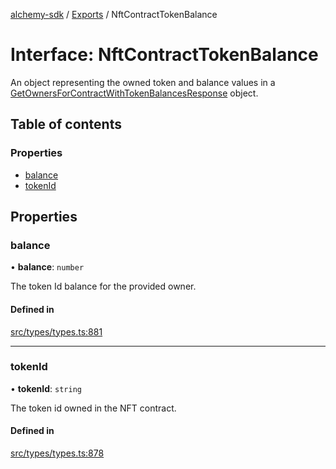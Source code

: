 [alchemy-sdk](../README.md) / [Exports](../modules.md) / NftContractTokenBalance

# Interface: NftContractTokenBalance

An object representing the owned token and balance values in a
[GetOwnersForContractWithTokenBalancesResponse](GetOwnersForContractWithTokenBalancesResponse.md) object.

## Table of contents

### Properties

- [balance](NftContractTokenBalance.md#balance)
- [tokenId](NftContractTokenBalance.md#tokenid)

## Properties

### balance

• **balance**: `number`

The token Id balance for the provided owner.

#### Defined in

[src/types/types.ts:881](https://github.com/alchemyplatform/alchemy-sdk-js/blob/85196e8/src/types/types.ts#L881)

___

### tokenId

• **tokenId**: `string`

The token id owned in the NFT contract.

#### Defined in

[src/types/types.ts:878](https://github.com/alchemyplatform/alchemy-sdk-js/blob/85196e8/src/types/types.ts#L878)
